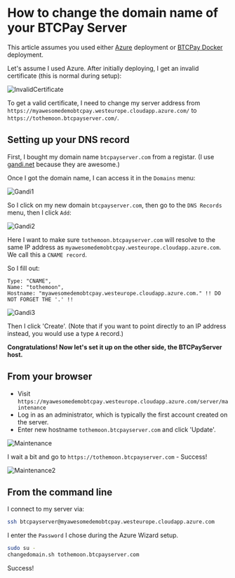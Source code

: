 # How to change the domain name of your BTCPay Server

This article assumes you used either [Azure](https://github.com/btcpayserver/btcpayserver-azure) deployment or [BTCPay Docker](https://github.com/btcpayserver/btcpayserver-docker) deployment.

Let's assume I used Azure. After initially deploying, I get an invalid certificate (this is normal during setup):

![InvalidCertificate](./img/InvalidCertificate.png)

To get a valid certificate, I need to change my server address from `https://myawesomedemobtcpay.westeurope.cloudapp.azure.com/` to `https://tothemoon.btcpayserver.com/`.

## Setting up your DNS record

First, I bought my domain name `btcpayserver.com` from a registar. (I use [gandi.net](https://gandi.net/) because they are awesome.)

Once I got the domain name, I can access it in the `Domains` menu:

![Gandi1](./img/Gandi1.png)

So I click on my new domain `btcpayserver.com`, then go to the `DNS Records` menu, then I click `Add`:

![Gandi2](./img/Gandi2.png)

Here I want to make sure `tothemoon.btcpayserver.com` will resolve to the same IP address as `myawesomedemobtcpay.westeurope.cloudapp.azure.com`. We call this a `CNAME record`.

So I fill out:

```
Type: "CNAME",
Name: "tothemoon",
Hostname: "myawesomedemobtcpay.westeurope.cloudapp.azure.com." !! DO NOT FORGET THE '.' !!
```

![Gandi3](./img/Gandi3.png)

Then I click 'Create'. (Note that if you want to point directly to an IP address instead, you would use a type `A` record.)

**Congratulations! Now let's set it up on the other side, the BTCPayServer host.**

## From your browser

* Visit `https://myawesomedemobtcpay.westeurope.cloudapp.azure.com/server/maintenance`
* Log in as an administrator, which is typically the first account created on the server.
* Enter new hostname `tothemoon.btcpayserver.com` and click 'Update'.

![Maintenance](./img/Maintenance.png)

I wait a bit and go to `https://tothemoon.btcpayserver.com` - Success!

![Maintenance2](./img/Maintenance2.png)

## From the command line

I connect to my server via:

```bash
ssh btcpayserver@myawesomedemobtcpay.westeurope.cloudapp.azure.com
```

I enter the `Password` I chose during the Azure Wizard setup.

```bash
sudo su -
changedomain.sh tothemoon.btcpayserver.com
```

Success!
